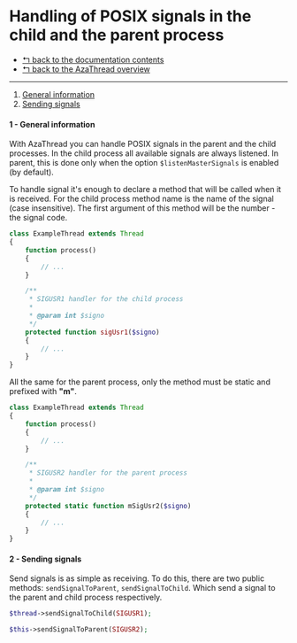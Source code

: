 Handling of POSIX signals in the child and the parent process
=============================================================

* [↰ back to the documentation contents](0.Index.md)
* [↰ back to the AzaThread overview](../../../../)


---


1. [General information](#1---general-information)
2. [Sending signals](#2---sending-signals)



#### 1 - General information

With AzaThread you can handle POSIX signals in the parent and the child processes. In the child process all available signals are always listened. In parent, this is done only when the option `$listenMasterSignals` is enabled (by default).

To handle signal it's enough to declare a method that will be called when it is received. For the child process method name is the name of the signal (case insensitive). The first argument of this method will be the number - the signal code.

```php
class ExampleThread extends Thread
{
	function process()
	{
		// ...
	}

	/**
	 * SIGUSR1 handler for the child process
	 *
	 * @param int $signo
	 */
	protected function sigUsr1($signo)
	{
		// ...
	}
}
```


All the same for the parent process, only the method must be static and prefixed with **"m"**.

```php
class ExampleThread extends Thread
{
	function process()
	{
		// ...
	}

	/**
	 * SIGUSR2 handler for the parent process
	 *
	 * @param int $signo
	 */
	protected static function mSigUsr2($signo)
	{
		// ...
	}
}
```



#### 2 - Sending signals

Send signals is as simple as receiving. To do this, there are two public methods: `sendSignalToParent`, `sendSignalToChild`. Which send a signal to the parent and child process respectively.

```php
$thread->sendSignalToChild(SIGUSR1);
```

```php
$this->sendSignalToParent(SIGUSR2);
```
